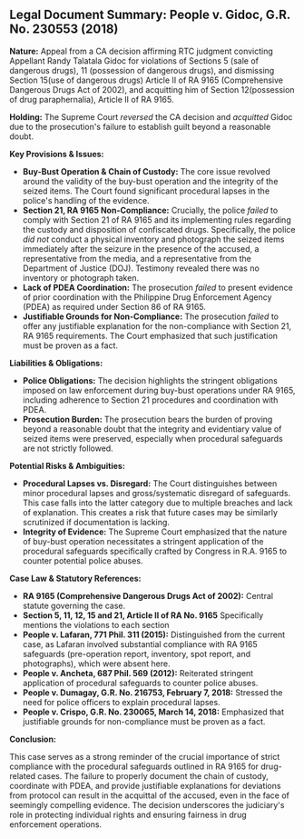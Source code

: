 ## Legal Document Summary: People v. Gidoc, G.R. No. 230553 (2018)

**Nature:** Appeal from a CA decision affirming RTC judgment convicting Appellant Randy Talatala Gidoc for violations of Sections 5 (sale of dangerous drugs), 11 (possession of dangerous drugs), and dismissing Section 15(use of dangerous drugs) Article II of RA 9165 (Comprehensive Dangerous Drugs Act of 2002), and acquitting him of Section 12(possession of drug paraphernalia), Article II of RA 9165.

**Holding:** The Supreme Court *reversed* the CA decision and *acquitted* Gidoc due to the prosecution's failure to establish guilt beyond a reasonable doubt.

**Key Provisions & Issues:**

*   **Buy-Bust Operation & Chain of Custody:** The core issue revolved around the validity of the buy-bust operation and the integrity of the seized items. The Court found significant procedural lapses in the police's handling of the evidence.
*   **Section 21, RA 9165 Non-Compliance:** Crucially, the police *failed* to comply with Section 21 of RA 9165 and its implementing rules regarding the custody and disposition of confiscated drugs. Specifically, the police *did not* conduct a physical inventory and photograph the seized items immediately after the seizure in the presence of the accused, a representative from the media, and a representative from the Department of Justice (DOJ).  Testimony revealed there was no inventory or photograph taken.
*   **Lack of PDEA Coordination:** The prosecution *failed* to present evidence of prior coordination with the Philippine Drug Enforcement Agency (PDEA) as required under Section 86 of RA 9165.
*   **Justifiable Grounds for Non-Compliance:** The prosecution *failed* to offer any justifiable explanation for the non-compliance with Section 21, RA 9165 requirements. The Court emphasized that such justification must be proven as a fact.

**Liabilities & Obligations:**

*   **Police Obligations:** The decision highlights the stringent obligations imposed on law enforcement during buy-bust operations under RA 9165, including adherence to Section 21 procedures and coordination with PDEA.
*   **Prosecution Burden:** The prosecution bears the burden of proving beyond a reasonable doubt that the integrity and evidentiary value of seized items were preserved, especially when procedural safeguards are not strictly followed.

**Potential Risks & Ambiguities:**

*   **Procedural Lapses vs. Disregard:** The Court distinguishes between minor procedural lapses and gross/systematic disregard of safeguards. This case falls into the latter category due to multiple breaches and lack of explanation.  This creates a risk that future cases may be similarly scrutinized if documentation is lacking.
*   **Integrity of Evidence:** The Supreme Court emphasized that the nature of buy-bust operation necessitates a stringent application of the procedural safeguards specifically crafted by Congress in R.A. 9165 to counter potential police abuses.

**Case Law & Statutory References:**

*   **RA 9165 (Comprehensive Dangerous Drugs Act of 2002):** Central statute governing the case.
*   **Section 5, 11, 12, 15 and 21, Article II of RA No. 9165** Specifically mentions the violations to each section
*   **People v. Lafaran, 771 Phil. 311 (2015):** Distinguished from the current case, as Lafaran involved substantial compliance with RA 9165 safeguards (pre-operation report, inventory, spot report, and photographs), which were absent here.
*   **People v. Ancheta, 687 Phil. 569 (2012):** Reiterated stringent application of procedural safeguards to counter police abuses.
*   **People v. Dumagay, G.R. No. 216753, February 7, 2018:** Stressed the need for police officers to explain procedural lapses.
*   **People v. Crispo, G.R. No. 230065, March 14, 2018:** Emphasized that justifiable grounds for non-compliance must be proven as a fact.

**Conclusion:**

This case serves as a strong reminder of the crucial importance of strict compliance with the procedural safeguards outlined in RA 9165 for drug-related cases. The failure to properly document the chain of custody, coordinate with PDEA, and provide justifiable explanations for deviations from protocol can result in the acquittal of the accused, even in the face of seemingly compelling evidence. The decision underscores the judiciary's role in protecting individual rights and ensuring fairness in drug enforcement operations.

